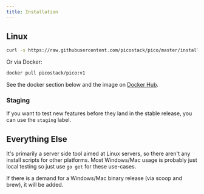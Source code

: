 ```yaml
---
title: Installation
---
```


## Linux

```sh
curl -s https://raw.githubusercontent.com/picostack/pico/master/install.sh | bash
```

Or via Docker:

```sh
docker pull picostack/pico:v1
```

See the docker section below and the image on
[Docker Hub](https://hub.docker.com/r/picostack/pico).

### Staging

If you want to test new features before they land in the stable release, you can
use the `staging` label.

## Everything Else

It's primarily a server side tool aimed at Linux servers, so there aren't any
install scripts for other platforms. Most Windows/Mac usage is probably just
local testing so just use `go get` for these use-cases.

If there is a demand for a Windows/Mac binary release (via scoop and brew), it
will be added.
